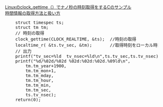 [Linuxのclock_gettime（）でナノ秒の時刻取得をするCのサンプル](http://nopipi.hatenablog.com/entry/2017/10/28/204748)<br/>
[時間情報の取得方法と扱い方](https://www.mm2d.net/main/prog/c/time-01.html)<br/>

<pre>
	struct timespec ts;
	struct tm tm;
	// 時刻の取得
	clock_gettime(CLOCK_REALTIME, &ts);  //時刻の取得
	localtime_r( &ts.tv_sec, &tm);       //取得時刻をローカル時間に変換
	// 出力
	printf("tv_sec=%ld  tv_nsec=%ld\n",ts.tv_sec,ts.tv_nsec);
	printf("%d/%02d/%02d %02d:%02d:%02d.%09ld\n",
		tm.tm_year+1900,
		tm.tm_mon+1,
		tm.tm_mday,
		tm.tm_hour,
		tm.tm_min,
		tm.tm_sec,
		ts.tv_nsec);
	return(0);
</pre>
